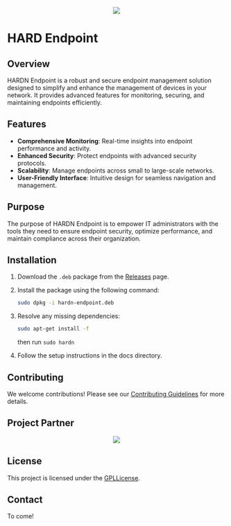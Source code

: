 <p align="center">
    <img src="https://raw.githubusercontent.com/OpenSource-For-Freedom/HARDN/HARDN/Dev-t/docs/assets/HARDN(1).png"/>
</p>



# HARD Endpoint

## Overview
HARDN Endpoint is a robust and secure endpoint management solution designed to simplify and enhance the management of devices in your network. It provides advanced features for monitoring, securing, and maintaining endpoints efficiently.

## Features
- **Comprehensive Monitoring**: Real-time insights into endpoint performance and activity.
- **Enhanced Security**: Protect endpoints with advanced security protocols.
- **Scalability**: Manage endpoints across small to large-scale networks.
- **User-Friendly Interface**: Intuitive design for seamless navigation and management.

## Purpose
The purpose of HARDN Endpoint is to empower IT administrators with the tools they need to ensure endpoint security, optimize performance, and maintain compliance across their organization.

## Installation
1. Download the `.deb` package from the [Releases](https://github.com/opensource-for-freedom/HARDN/releases) page.
2. Install the package using the following command:
    ```bash
    sudo dpkg -i hardn-endpoint.deb
    ```
3. Resolve any missing dependencies:
    ```bash
    sudo apt-get install -f
    ```
    then run `sudo hardn`

4. Follow the setup instructions in the docs directory. 

## Contributing
We welcome contributions! Please see our [Contributing Guidelines](./CONTRIBUTING.md) for more details.

## Project Partner
<p align="center">
        <img src="https://github.com/OpenSource-For-Freedom/HARDN/blob/HARDN/tree/Dev-t/docs/assets/cybersynapse.png"/>
</p>

## License
This project is licensed under the [GPLLicense](./LICENSE).

## Contact
To come!
